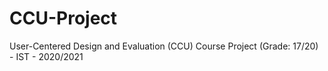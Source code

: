 # CCU-Project
User-Centered Design and Evaluation (CCU) Course Project (Grade: 17/20) - IST - 2020/2021
